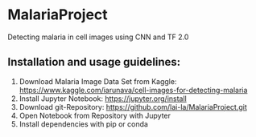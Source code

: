 # MalariaProject
Detecting malaria in cell images using CNN and TF 2.0

## Installation and usage guidelines:
1. Download Malaria Image Data Set from Kaggle: https://www.kaggle.com/iarunava/cell-images-for-detecting-malaria
2. Install Jupyter Notebook: https://jupyter.org/install
3. Download git-Repository: https://github.com/lai-la/MalariaProject.git
4. Open Notebook from Repository with Jupyter
5. Install dependencies with pip or conda
